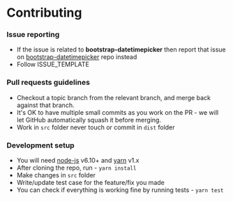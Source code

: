 # Contributing

###  Issue reporting
* If the issue is related to **bootstrap-datetimepicker** then report that issue on [bootstrap-datetimepicker](https://github.com/Eonasdan/bootstrap-datetimepicker/issues) repo instead
* Follow ISSUE_TEMPLATE  

### Pull requests guidelines
* Checkout a topic branch from the relevant branch, and merge back against that branch.
* It's OK to have multiple small commits as you work on the PR - we will let GitHub automatically squash it before merging.
* Work in ``src`` folder never touch or commit in ``dist`` folder


### Development setup
* You will need [node-js](http://nodejs.org/) v6.10+ and [yarn](https://yarnpkg.com) v1.x
* After cloning the repo, run - `yarn install`
* Make changes in ``src`` folder
* Write/update test case for the feature/fix you made 
* You can check if everything is working fine by running tests - `yarn test`
